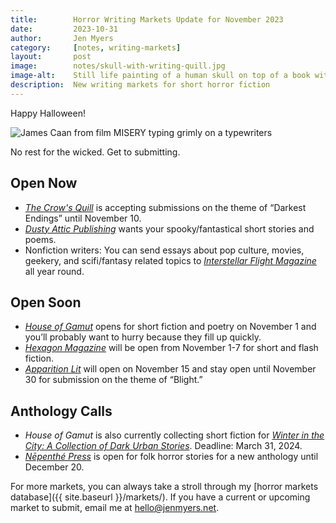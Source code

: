 ```yaml
---
title:        Horror Writing Markets Update for November 2023
date:         2023-10-31
author:       Jen Myers
category:     [notes, writing-markets]
layout:       post
image:        notes/skull-with-writing-quill.jpg
image-alt:    Still life painting of a human skull on top of a book with an overturned glass and a writing quill
description:  New writing markets for short horror fiction
---
```


Happy Halloween!

<div><img alt="James Caan from film MISERY typing grimly on a typewriters" src="{{ site.baseurl }}/images/notes/misery.gif" /></div>

No rest for the wicked. Get to submitting.

## Open Now

- [_The Crow's Quill_](https://www.quillandcrowpublishinghouse.com/cqmagazinesubmissions) is accepting submissions on the theme of “Darkest Endings” until November 10.
- [_Dusty Attic Publishing_](https://dustyatticpublishing.com/submissions/) wants your spooky/fantastical short stories and poems.
- Nonfiction writers: You can send essays about pop culture, movies, geekery, and scifi/fantasy related topics to [_Interstellar Flight Magazine_](https://www.interstellarflightpress.com/submissions.html) all year round.

## Open Soon

- [_House of Gamut_](https://houseofgamut.moksha.io/publication/house-of-gamut) opens for short fiction and poetry on November 1 and you’ll probably want to hurry because they fill up quickly.
- [_Hexagon Magazine_](https://hexagonmagazine.ca/submit/) will be open from November 1-7 for short and flash fiction.
- [_Apparition Lit_](https://apparitionlit.com/submissions/) will open on November 15 and stay open until November 30 for submission on the theme of “Blight.”

## Anthology Calls

- _House of Gamut_ is also currently collecting short fiction for [_Winter in the City: A Collection of Dark Urban Stories_](https://houseofgamut.moksha.io/publication/house-of-gamut). Deadline: March 31, 2024.
- [_Nēpenthé Press_](https://twitter.com/nepenthepress/status/1711435864159478134) is open for folk horror stories for a new anthology until December 20.

For more markets, you can always take a stroll through my [horror markets database]({{ site.baseurl }}/markets/). If you have a current or upcoming market to submit, email me at [hello@jenmyers.net](mailto:hello@jenmyers.net).
